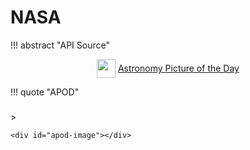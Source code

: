 # NASA

!!! abstract "API Source"
    <div style="text-align: center;align: center">
        <img src="https://api.nasa.gov/assets/img/favicons/favicon-192.png" style="width: 30px;height: auto;display: inline-block;vertical-align: middle">
        <div style="vertical-align: middle;display: inline-block;">
            <a href="https://api.nasa.gov/?search=APOD">
                Astronomy Picture of the Day
            </a>
        </div>
    </div>




!!! quote "APOD"
    <h3 style="text-align: center;font-weight:bold;" id="apod-title"></h3>
    <div style="text-align: right;font-style: italic" id="apod-date"></div>
    > <div id="apod-desc"></div>

    <div id="apod-image"></div>


<script>
const apiKey = 'NmJMd2hpUVJUbEJkWDlhNTdZQnJNZjU5S2lGWEMwN25kbHhicGxhRw==';
const k = atob(apiKey);
const apiUrl = `https://api.nasa.gov/planetary/apod?api_key=${k}`;

  fetch(apiUrl)
    .then(response => response.json())
    .then(data => {
        console.log(data);
        const img = document.createElement('img');
        img.src = data.hdurl;
        description = data.explanation;
        document.querySelector('#apod-image').appendChild(img);

        const title = document.querySelector('#apod-title');
        title.textContent = data.title;

        const date = document.querySelector('#apod-date');
        date.textContent = "Shot on " + data.date;

        const explanation = document.querySelector('#apod-desc');
        explanation.textContent = data.explanation;
    });
</script>
